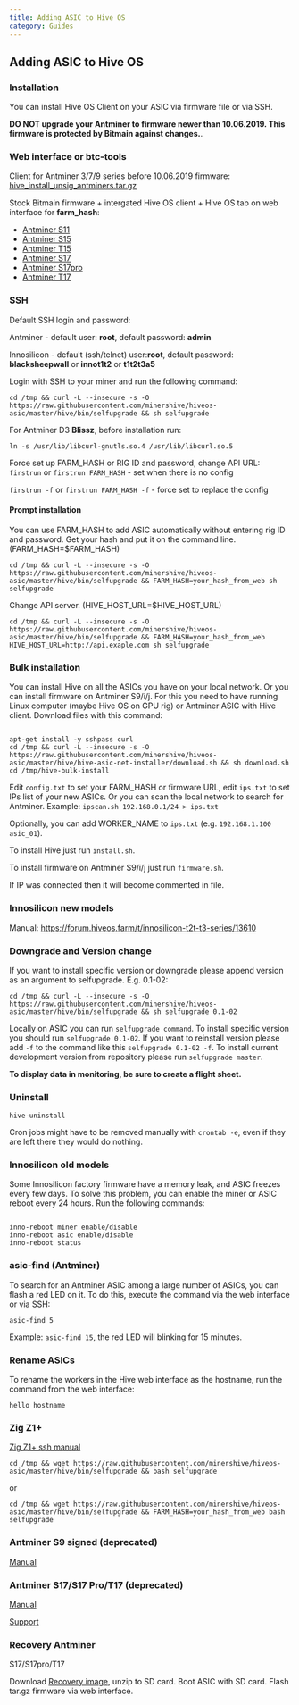 ```yaml
---
title: Adding ASIC to Hive OS
category: Guides
---
```


## Adding ASIC to Hive OS
### Installation
You can install Hive OS Client on your ASIC via firmware file or via SSH.

**DO NOT upgrade your Antminer to firmware newer than 10.06.2019. This firmware is protected by Bitmain against changes.**.

### Web interface or btc-tools
Client for Antminer 3/7/9 series before 10.06.2019 firmware:
<a href="http://download.hiveos.farm/asic/repo/unsig/hive_install_unsig_antminers.tar.gz">hive_install_unsig_antminers.tar.gz</a>

Stock Bitmain firmware + intergated Hive OS client + Hive OS tab on web interface for **farm_hash**:
- <a href="http://download.hiveos.farm/asic/repo/unsig/S11-hive.tar.gz">Antminer S11</a>
- <a href="http://download.hiveos.farm/asic/repo/unsig/S15-hive.tar.gz">Antminer S15</a>
- <a href="http://download.hiveos.farm/asic/repo/unsig/T15-hive.tar.gz">Antminer T15</a>
- <a href="http://download.hiveos.farm/asic/repo/unsig/S17-hive.tar.gz">Antminer S17</a>
- <a href="http://download.hiveos.farm/asic/repo/unsig/S17pro-hive.tar.gz">Antminer S17pro</a>
- <a href="http://download.hiveos.farm/asic/repo/unsig/T17-hive.tar.gz">Antminer T17</a>

### SSH
Default SSH login and password:

Antminer - default user: **root**, default password: **admin**

Innosilicon - default (ssh/telnet) user:**root**, default password: **blacksheepwall** or **innot1t2** or **t1t2t3a5**

Login with SSH to your miner and run the following command:

`cd /tmp && curl -L --insecure -s -O https://raw.githubusercontent.com/minershive/hiveos-asic/master/hive/bin/selfupgrade && sh selfupgrade`

For Antminer D3 **Blissz**, before installation run:

`ln -s /usr/lib/libcurl-gnutls.so.4 /usr/lib/libcurl.so.5`

Force set up FARM_HASH or RIG ID and password, change API URL:
`firstrun` or `firstrun FARM_HASH` - set when there is no config

`firstrun -f` or `firstrun FARM_HASH -f` - force set to replace the config

#### Prompt installation
You can use FARM_HASH to add ASIC automatically without entering rig ID and password. Get your hash and put it on the command line. (FARM_HASH=$FARM_HASH)

`cd /tmp && curl -L --insecure -s -O https://raw.githubusercontent.com/minershive/hiveos-asic/master/hive/bin/selfupgrade && FARM_HASH=your_hash_from_web sh selfupgrade`

Change API server. (HIVE_HOST_URL=$HIVE_HOST_URL)

`cd /tmp && curl -L --insecure -s -O https://raw.githubusercontent.com/minershive/hiveos-asic/master/hive/bin/selfupgrade && FARM_HASH=your_hash_from_web HIVE_HOST_URL=http://api.exaple.com sh selfupgrade`

### Bulk installation
You can install Hive on all the ASICs you have on your local network. Or you can install firmware on Antminer S9/i/j. For this you need to have running Linux computer (maybe Hive OS on GPU rig) or Antminer ASIC with Hive client. Download files with this command:

<pre><code>
apt-get install -y sshpass curl
cd /tmp && curl -L --insecure -s -O https://raw.githubusercontent.com/minershive/hiveos-asic/master/hive/hive-asic-net-installer/download.sh && sh download.sh
cd /tmp/hive-bulk-install
</code></pre>

Edit `config.txt` to set your FARM_HASH or firmware URL, edit `ips.txt` to set IPs list of your new ASICs. Or you can scan the local network to search for Antminer. Example: `ipscan.sh 192.168.0.1/24 > ips.txt`

Optionally, you can add WORKER_NAME to `ips.txt` (e.g. `192.168.1.100 asic_01`).

To install Hive just run `install.sh`.

To install firmware on Antminer S9/i/j just run `firmware.sh`.

If IP was connected then it will become commented in file.

### Innosilicon new models
Manual: https://forum.hiveos.farm/t/innosilicon-t2t-t3-series/13610

### Downgrade and Version change
If you want to install specific version or downgrade please append version as an argument to selfupgrade. E.g. 0.1-02:

`cd /tmp && curl -L --insecure -s -O https://raw.githubusercontent.com/minershive/hiveos-asic/master/hive/bin/selfupgrade && sh selfupgrade 0.1-02`

Locally on ASIC you can run `selfupgrade command`. To install specific version you should run `selfupgrade 0.1-02`. If you want to reinstall version please add `-f` to the command like this `selfupgrade 0.1-02 -f`. To install current development version from repository please run `selfupgrade master`.

**To display data in monitoring, be sure to create a flight sheet.**

### Uninstall
`hive-uninstall`

Cron jobs might have to be removed manually with `crontab -e`, even if they are left there they would do nothing.

### Innosilicon old models
Some Innosilicon factory firmware have a memory leak, and ASIC freezes every few days. To solve this problem, you can enable the miner or ASIC reboot every 24 hours. Run the following commands:

<pre><code>
inno-reboot miner enable/disable
inno-reboot asic enable/disable
inno-reboot status
</code></pre>

### asic-find (Antminer)
To search for an Antminer ASIC among a large number of ASICs, you can flash a red LED on it. To do this, execute the command via the web interface or via SSH:

`asic-find 5`

Example: `asic-find 15`, the red LED will blinking for 15 minutes.

### Rename ASICs
To rename the workers in the Hive web interface as the hostname, run the command from the web interface:

`hello hostname`

### Zig Z1+
<a href="https://github.com/minershive/hiveos-asic/blob/master/hive/share/zig/README.md">Zig Z1+ ssh manual</a>

`cd /tmp && wget https://raw.githubusercontent.com/minershive/hiveos-asic/master/hive/bin/selfupgrade && bash selfupgrade`

or

`cd /tmp && wget https://raw.githubusercontent.com/minershive/hiveos-asic/master/hive/bin/selfupgrade && FARM_HASH=your_hash_from_web bash selfupgrade`

### Antminer S9 signed (deprecated)
<a href="https://forum.hiveos.farm/t/antminer-s9-signed/12466">Manual</a>

### Antminer S17/S17 Pro/T17 (deprecated)

<a href="https://forum.hiveos.farm/t/antminer-s17-t17/12415">Manual</a>

<a href="bee@hiveos.farm">Support</a>

### Recovery Antminer
S17/S17pro/T17

Download <a href="http://download.hiveos.farm/asic/repo/t17-s17/recovery_sd/t17_rec.zip">Recovery image</a>, unzip to SD card. Boot ASIC with SD card. Flash tar.gz firmware via web interface.
